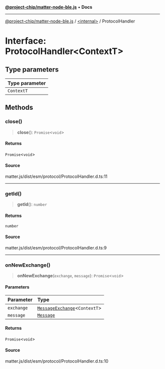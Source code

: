 [**@project-chip/matter-node-ble.js**](../../README.md) • **Docs**

***

[@project-chip/matter-node-ble.js](../../globals.md) / [\<internal\>](../README.md) / ProtocolHandler

# Interface: ProtocolHandler\<ContextT\>

## Type parameters

| Type parameter |
| :------ |
| `ContextT` |

## Methods

### close()

> **close**(): `Promise`\<`void`\>

#### Returns

`Promise`\<`void`\>

#### Source

matter.js/dist/esm/protocol/ProtocolHandler.d.ts:11

***

### getId()

> **getId**(): `number`

#### Returns

`number`

#### Source

matter.js/dist/esm/protocol/ProtocolHandler.d.ts:9

***

### onNewExchange()

> **onNewExchange**(`exchange`, `message`): `Promise`\<`void`\>

#### Parameters

| Parameter | Type |
| :------ | :------ |
| `exchange` | [`MessageExchange`](../classes/MessageExchange.md)\<`ContextT`\> |
| `message` | [`Message`](Message.md) |

#### Returns

`Promise`\<`void`\>

#### Source

matter.js/dist/esm/protocol/ProtocolHandler.d.ts:10

